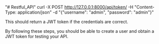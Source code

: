"# Restful_API" 
curl -X POST http://127.0.0.1:8000/api/token/ -H "Content-Type: application/json" -d "{\"username\": \"admin\", \"password\": \"admin\"}"

This should return a JWT token if the credentials are correct.

By following these steps, you should be able to create a user and obtain a JWT token for testing your API.